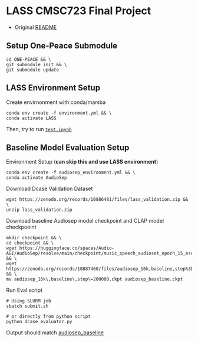 # LASS CMSC723 Final Project

+ Original [README](dcase_README.md)


## Setup One-Peace Submodule
```
cd ONE-PEACE && \
git submodule init && \
git submodule update
```



## LASS Environment Setup


Create envirnonment with conda/mamba
```
conda env create -f environment.yml && \
conda activate LASS
```

Then, try to run [`test.ipynb`](test.ipynb)


## Baseline Model Evaluation Setup


Environment Setup (**can skip this and use LASS environment**)
```
conda env create -f audiosep_environment.yml && \
conda activate AudioSep
```

Download Dcase Validation Dataset
```
wget https://zenodo.org/records/10886481/files/lass_validation.zip && \
unzip lass_validation.zip
```

Download baseline Audiosep model checkpoint and CLAP model checkpooint
```
mkdir checkpoint && \
cd checkpoint && \
wget https://huggingface.co/spaces/Audio-AGI/AudioSep/resolve/main/checkpoint/music_speech_audioset_epoch_15_esc_89.98.pt && \
wget https://zenodo.org/records/10887460/files/audiosep_16k,baseline,step%3D200000.ckpt && \
mv audiosep_16k\,baseline\,step\=200000.ckpt audiosep_baseline.ckpt
```


Run Eval script
```
# Using SLURM job
sbatch submit.sh

# or directly from python script
python dcase_evaluator.py
```

Output should match [audiosep_baseline](audiosep_baseline)